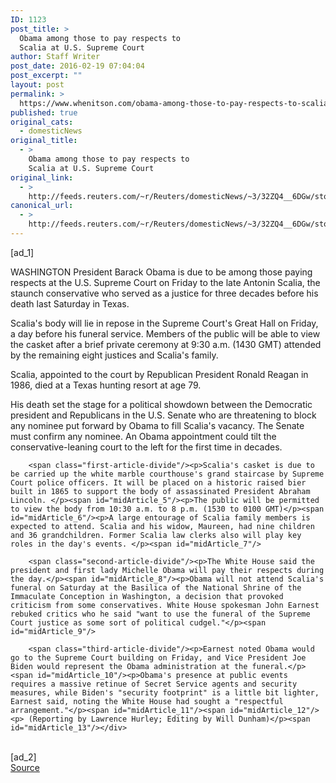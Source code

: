 ```yaml
---
ID: 1123
post_title: >
  Obama among those to pay respects to
  Scalia at U.S. Supreme Court
author: Staff Writer
post_date: 2016-02-19 07:04:04
post_excerpt: ""
layout: post
permalink: >
  https://www.whenitson.com/obama-among-those-to-pay-respects-to-scalia-at-u-s-supreme-court/
published: true
original_cats:
  - domesticNews
original_title:
  - >
    Obama among those to pay respects to
    Scalia at U.S. Supreme Court
original_link:
  - >
    http://feeds.reuters.com/~r/Reuters/domesticNews/~3/32ZQ4__6DGw/story01.htm
canonical_url:
  - >
    http://feeds.reuters.com/~r/Reuters/domesticNews/~3/32ZQ4__6DGw/story01.htm
---
```

 [ad_1]
<br><div id="articleText">
<span id="midArticle_start"/>

<span id="midArticle_0"/><span class="focusParagraph" readability="5"><p><span class="articleLocation">WASHINGTON</span> President Barack Obama is due to be among those paying respects at the U.S. Supreme Court on Friday to the late Antonin Scalia, the staunch conservative who served as a justice for three decades before his death last Saturday in Texas.</p></span><span id="midArticle_1"/><p>Scalia's body will lie in repose in the Supreme Court's Great Hall on Friday, a day before his funeral service. Members of the public will be able to view the casket after a brief private ceremony at 9:30 a.m. (1430 GMT) attended by the remaining eight justices and Scalia's family. </p><span id="midArticle_2"/><p>Scalia, appointed to the court by Republican President Ronald Reagan in 1986, died at a Texas hunting resort at age 79.</p><span id="midArticle_3"/><p>His death set the stage for a political showdown between the Democratic president and Republicans in the U.S. Senate who are threatening to block any nominee put forward by Obama to fill Scalia's vacancy. The Senate must confirm any nominee. An Obama appointment could tilt the conservative-leaning court to the left for the first time in decades.</p><span id="midArticle_4"/>
        
        <span class="first-article-divide"/><p>Scalia's casket is due to be carried up the white marble courthouse's grand staircase by Supreme Court police officers. It will be placed on a historic raised bier built in 1865 to support the body of assassinated President Abraham Lincoln. </p><span id="midArticle_5"/><p>The public will be permitted to view the body from 10:30 a.m. to 8 p.m. (1530 to 0100 GMT)</p><span id="midArticle_6"/><p>A large entourage of Scalia family members is expected to attend. Scalia and his widow, Maureen, had nine children and 36 grandchildren. Former Scalia law clerks also will play key roles in the day's events. </p><span id="midArticle_7"/>
        
        <span class="second-article-divide"/><p>The White House said the president and first lady Michelle Obama will pay their respects during the day.</p><span id="midArticle_8"/><p>Obama will not attend Scalia's funeral on Saturday at the Basilica of the National Shrine of the Immaculate Conception in Washington, a decision that provoked criticism from some conservatives. White House spokesman John Earnest rebuked critics who he said "want to use the funeral of the Supreme Court justice as some sort of political cudgel."</p><span id="midArticle_9"/>
        
        <span class="third-article-divide"/><p>Earnest noted Obama would go to the Supreme Court building on Friday, and Vice President Joe Biden would represent the Obama administration at the funeral.</p><span id="midArticle_10"/><p>Obama's presence at public events requires a massive retinue of Secret Service agents and security measures, while Biden's "security footprint" is a little bit lighter, Earnest said, noting the White House had sought a "respectful arrangement."</p><span id="midArticle_11"/><span id="midArticle_12"/><p> (Reporting by Lawrence Hurley; Editing by Will Dunham)</p><span id="midArticle_13"/></div>
<br>[ad_2]
<br><a href="http://feeds.reuters.com/~r/Reuters/domesticNews/~3/32ZQ4__6DGw/story01.htm">Source </a>